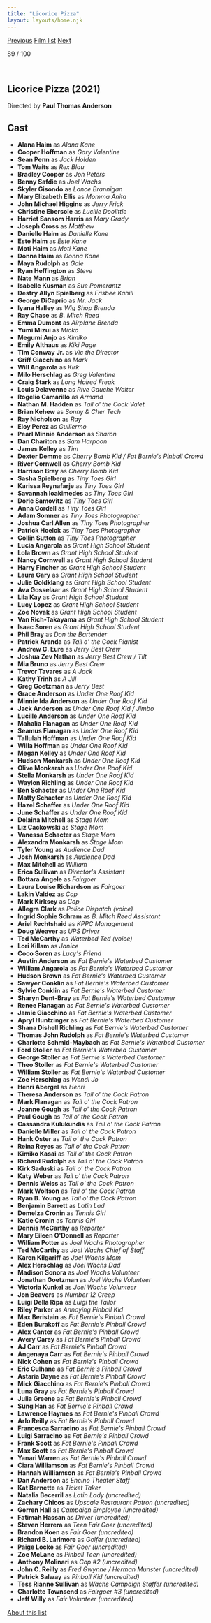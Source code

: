 ```yaml
---
title: "Licorice Pizza"
layout: layouts/home.njk
---
```


<nav class="films">
  <a class="prev" href="../house-of-gucci">Previous</a>
  <a href="../">Film list</a>
  <a class="next" href="../the-tragedy-of-macbeth">Next</a>
</nav>

<p>89 / 100</p>

<article class="film">
  <img class="poster" src="../films/posters/licorice-pizza.jpg" alt="">
  <img class="backdrop" src="../films/backdrops/licorice-pizza.jpg" alt="">

  <h1>Licorice Pizza (2021)</h1>

  <p class="director">
    Directed by <strong>Paul Thomas Anderson</strong>
  </p>


  <h2>
    Cast
  </h2>
  <ul>
    <li><strong>Alana Haim</strong> as <em>Alana Kane</em></li>
<li><strong>Cooper Hoffman</strong> as <em>Gary Valentine</em></li>
<li><strong>Sean Penn</strong> as <em>Jack Holden</em></li>
<li><strong>Tom Waits</strong> as <em>Rex Blau</em></li>
<li><strong>Bradley Cooper</strong> as <em>Jon Peters</em></li>
<li><strong>Benny Safdie</strong> as <em>Joel Wachs</em></li>
<li><strong>Skyler Gisondo</strong> as <em>Lance Brannigan</em></li>
<li><strong>Mary Elizabeth Ellis</strong> as <em>Momma Anita</em></li>
<li><strong>John Michael Higgins</strong> as <em>Jerry Frick</em></li>
<li><strong>Christine Ebersole</strong> as <em>Lucille Doolittle</em></li>
<li><strong>Harriet Sansom Harris</strong> as <em>Mary Grady</em></li>
<li><strong>Joseph Cross</strong> as <em>Matthew</em></li>
<li><strong>Danielle Haim</strong> as <em>Danielle Kane</em></li>
<li><strong>Este Haim</strong> as <em>Este Kane</em></li>
<li><strong>Moti Haim</strong> as <em>Moti Kane</em></li>
<li><strong>Donna Haim</strong> as <em>Donna Kane</em></li>
<li><strong>Maya Rudolph</strong> as <em>Gale</em></li>
<li><strong>Ryan Heffington</strong> as <em>Steve</em></li>
<li><strong>Nate Mann</strong> as <em>Brian</em></li>
<li><strong>Isabelle Kusman</strong> as <em>Sue Pomerantz</em></li>
<li><strong>Destry Allyn Spielberg</strong> as <em>Frisbee Kahill</em></li>
<li><strong>George DiCaprio</strong> as <em>Mr. Jack</em></li>
<li><strong>Iyana Halley</strong> as <em>Wig Shop Brenda</em></li>
<li><strong>Ray Chase</strong> as <em>B. Mitch Reed</em></li>
<li><strong>Emma Dumont</strong> as <em>Airplane Brenda</em></li>
<li><strong>Yumi Mizui</strong> as <em>Mioko</em></li>
<li><strong>Megumi Anjo</strong> as <em>Kimiko</em></li>
<li><strong>Emily Althaus</strong> as <em>Kiki Page</em></li>
<li><strong>Tim Conway Jr.</strong> as <em>Vic the Director</em></li>
<li><strong>Griff Giacchino</strong> as <em>Mark</em></li>
<li><strong>Will Angarola</strong> as <em>Kirk</em></li>
<li><strong>Milo Herschlag</strong> as <em>Greg Valentine</em></li>
<li><strong>Craig Stark</strong> as <em>Long Haired Freak</em></li>
<li><strong>Louis Delavenne</strong> as <em>Rive Gauche Waiter</em></li>
<li><strong>Rogelio Camarillo</strong> as <em>Armand</em></li>
<li><strong>Nathan M. Hadden</strong> as <em>Tail o' the Cock Valet</em></li>
<li><strong>Brian Kehew</strong> as <em>Sonny & Cher Tech</em></li>
<li><strong>Ray Nicholson</strong> as <em>Ray</em></li>
<li><strong>Eloy Perez</strong> as <em>Guillermo</em></li>
<li><strong>Pearl Minnie Anderson</strong> as <em>Sharon</em></li>
<li><strong>Dan Chariton</strong> as <em>Sam Harpoon</em></li>
<li><strong>James Kelley</strong> as <em>Tim</em></li>
<li><strong>Dexter Demme</strong> as <em>Cherry Bomb Kid / Fat Bernie's Pinball Crowd</em></li>
<li><strong>River Cornwell</strong> as <em>Cherry Bomb Kid</em></li>
<li><strong>Harrison Bray</strong> as <em>Cherry Bomb Kid</em></li>
<li><strong>Sasha Spielberg</strong> as <em>Tiny Toes Girl</em></li>
<li><strong>Karissa Reynafarje</strong> as <em>Tiny Toes Girl</em></li>
<li><strong>Savannah Ioakimedes</strong> as <em>Tiny Toes Girl</em></li>
<li><strong>Dorie Samovitz</strong> as <em>Tiny Toes Girl</em></li>
<li><strong>Anna Cordell</strong> as <em>Tiny Toes Girl</em></li>
<li><strong>Adam Somner</strong> as <em>Tiny Toes Photographer</em></li>
<li><strong>Joshua Carl Allen</strong> as <em>Tiny Toes Photographer</em></li>
<li><strong>Patrick Hoelck</strong> as <em>Tiny Toes Photographer</em></li>
<li><strong>Collin Sutton</strong> as <em>Tiny Toes Photographer</em></li>
<li><strong>Lucia Angarola</strong> as <em>Grant High School Student</em></li>
<li><strong>Lola Brown</strong> as <em>Grant High School Student</em></li>
<li><strong>Nancy Cornwell</strong> as <em>Grant High School Student</em></li>
<li><strong>Harry Fincher</strong> as <em>Grant High School Student</em></li>
<li><strong>Laura Gary</strong> as <em>Grant High School Student</em></li>
<li><strong>Julie Goldklang</strong> as <em>Grant High School Student</em></li>
<li><strong>Ava Gosselaar</strong> as <em>Grant High School Student</em></li>
<li><strong>Lila Kay</strong> as <em>Grant High School Student</em></li>
<li><strong>Lucy Lopez</strong> as <em>Grant High School Student</em></li>
<li><strong>Zoe Novak</strong> as <em>Grant High School Student</em></li>
<li><strong>Van Rich-Takayama</strong> as <em>Grant High School Student</em></li>
<li><strong>Isaac Soren</strong> as <em>Grant High School Student</em></li>
<li><strong>Phil Bray</strong> as <em>Don the Bartender</em></li>
<li><strong>Patrick Aranda</strong> as <em>Tail o' the Cock Pianist</em></li>
<li><strong>Andrew C. Eure</strong> as <em>Jerry Best Crew</em></li>
<li><strong>Joshua Zev Nathan</strong> as <em>Jerry Best Crew / Tilt</em></li>
<li><strong>Mia Bruno</strong> as <em>Jerry Best Crew</em></li>
<li><strong>Trevor Tavares</strong> as <em>A Jack</em></li>
<li><strong>Kathy Trinh</strong> as <em>A Jill</em></li>
<li><strong>Greg Goetzman</strong> as <em>Jerry Best</em></li>
<li><strong>Grace Anderson</strong> as <em>Under One Roof Kid</em></li>
<li><strong>Minnie Ida Anderson</strong> as <em>Under One Roof Kid</em></li>
<li><strong>Jack Anderson</strong> as <em>Under One Roof Kid / Jimbo</em></li>
<li><strong>Lucille Anderson</strong> as <em>Under One Roof Kid</em></li>
<li><strong>Mahalia Flanagan</strong> as <em>Under One Roof Kid</em></li>
<li><strong>Seamus Flanagan</strong> as <em>Under One Roof Kid</em></li>
<li><strong>Tallulah Hoffman</strong> as <em>Under One Roof Kid</em></li>
<li><strong>Willa Hoffman</strong> as <em>Under One Roof Kid</em></li>
<li><strong>Megan Kelley</strong> as <em>Under One Roof Kid</em></li>
<li><strong>Hudson Monkarsh</strong> as <em>Under One Roof Kid</em></li>
<li><strong>Olive Monkarsh</strong> as <em>Under One Roof Kid</em></li>
<li><strong>Stella Monkarsh</strong> as <em>Under One Roof Kid</em></li>
<li><strong>Waylon Richling</strong> as <em>Under One Roof Kid</em></li>
<li><strong>Ben Schacter</strong> as <em>Under One Roof Kid</em></li>
<li><strong>Matty Schacter</strong> as <em>Under One Roof Kid</em></li>
<li><strong>Hazel Schaffer</strong> as <em>Under One Roof Kid</em></li>
<li><strong>June Schaffer</strong> as <em>Under One Roof Kid</em></li>
<li><strong>Delaina Mitchell</strong> as <em>Stage Mom</em></li>
<li><strong>Liz Cackowski</strong> as <em>Stage Mom</em></li>
<li><strong>Vanessa Schacter</strong> as <em>Stage Mom</em></li>
<li><strong>Alexandra Monkarsh</strong> as <em>Stage Mom</em></li>
<li><strong>Tyler Young</strong> as <em>Audience Dad</em></li>
<li><strong>Josh Monkarsh</strong> as <em>Audience Dad</em></li>
<li><strong>Max Mitchell</strong> as <em>William</em></li>
<li><strong>Erica Sullivan</strong> as <em>Director's Assistant</em></li>
<li><strong>Bottara Angele</strong> as <em>Fairgoer</em></li>
<li><strong>Laura Louise Richardson</strong> as <em>Fairgoer</em></li>
<li><strong>Lakin Valdez</strong> as <em>Cop</em></li>
<li><strong>Mark Kirksey</strong> as <em>Cop</em></li>
<li><strong>Allegra Clark</strong> as <em>Police Dispatch (voice)</em></li>
<li><strong>Ingrid Sophie Schram</strong> as <em>B. Mitch Reed Assistant</em></li>
<li><strong>Ariel Rechtshaid</strong> as <em>KPPC Management</em></li>
<li><strong>Doug Weaver</strong> as <em>UPS Driver</em></li>
<li><strong>Ted McCarthy</strong> as <em>Waterbed Ted (voice)</em></li>
<li><strong>Lori Killam</strong> as <em>Janice</em></li>
<li><strong>Coco Soren</strong> as <em>Lucy's Friend</em></li>
<li><strong>Austin Anderson</strong> as <em>Fat Bernie's Waterbed Customer</em></li>
<li><strong>William Angarola</strong> as <em>Fat Bernie's Waterbed Customer</em></li>
<li><strong>Hudson Brown</strong> as <em>Fat Bernie's Waterbed Customer</em></li>
<li><strong>Sawyer Conklin</strong> as <em>Fat Bernie's Waterbed Customer</em></li>
<li><strong>Sylvie Conklin</strong> as <em>Fat Bernie's Waterbed Customer</em></li>
<li><strong>Sharyn Dent-Bray</strong> as <em>Fat Bernie's Waterbed Customer</em></li>
<li><strong>Renee Flanagan</strong> as <em>Fat Bernie's Waterbed Customer</em></li>
<li><strong>Jamie Giacchino</strong> as <em>Fat Bernie's Waterbed Customer</em></li>
<li><strong>Apryl Huntzinger</strong> as <em>Fat Bernie's Waterbed Customer</em></li>
<li><strong>Shana Dishell Richling</strong> as <em>Fat Bernie's Waterbed Customer</em></li>
<li><strong>Thomas John Rudolph</strong> as <em>Fat Bernie's Waterbed Customer</em></li>
<li><strong>Charlotte Schmid-Maybach</strong> as <em>Fat Bernie's Waterbed Customer</em></li>
<li><strong>Ford Stoller</strong> as <em>Fat Bernie's Waterbed Customer</em></li>
<li><strong>George Stoller</strong> as <em>Fat Bernie's Waterbed Customer</em></li>
<li><strong>Theo Stoller</strong> as <em>Fat Bernie's Waterbed Customer</em></li>
<li><strong>William Stoller</strong> as <em>Fat Bernie's Waterbed Customer</em></li>
<li><strong>Zoe Herschlag</strong> as <em>Wendi Jo</em></li>
<li><strong>Henri Abergel</strong> as <em>Henri</em></li>
<li><strong>Theresa Anderson</strong> as <em>Tail o' the Cock Patron</em></li>
<li><strong>Mark Flanagan</strong> as <em>Tail o' the Cock Patron</em></li>
<li><strong>Joanne Gough</strong> as <em>Tail o' the Cock Patron</em></li>
<li><strong>Paul Gough</strong> as <em>Tail o' the Cock Patron</em></li>
<li><strong>Cassandra Kulukundis</strong> as <em>Tail o' the Cock Patron</em></li>
<li><strong>Danielle Miller</strong> as <em>Tail o' the Cock Patron</em></li>
<li><strong>Hank Oster</strong> as <em>Tail o' the Cock Patron</em></li>
<li><strong>Reina Reyes</strong> as <em>Tail o' the Cock Patron</em></li>
<li><strong>Kimiko Kasai</strong> as <em>Tail o' the Cock Patron</em></li>
<li><strong>Richard Rudolph</strong> as <em>Tail o' the Cock Patron</em></li>
<li><strong>Kirk Saduski</strong> as <em>Tail o' the Cock Patron</em></li>
<li><strong>Katy Weber</strong> as <em>Tail o' the Cock Patron</em></li>
<li><strong>Dennis Weiss</strong> as <em>Tail o' the Cock Patron</em></li>
<li><strong>Mark Wolfson</strong> as <em>Tail o' the Cock Patron</em></li>
<li><strong>Ryan B. Young</strong> as <em>Tail o' the Cock Patron</em></li>
<li><strong>Benjamin Barrett</strong> as <em>Latin Lad</em></li>
<li><strong>Demelza Cronin</strong> as <em>Tennis Girl</em></li>
<li><strong>Katie Cronin</strong> as <em>Tennis Girl</em></li>
<li><strong>Dennis McCarthy</strong> as <em>Reporter</em></li>
<li><strong>Mary Eileen O'Donnell</strong> as <em>Reporter</em></li>
<li><strong>William Potter</strong> as <em>Joel Wachs Photographer</em></li>
<li><strong>Ted McCarthy</strong> as <em>Joel Wachs Chief of Staff</em></li>
<li><strong>Karen Kilgariff</strong> as <em>Joel Wachs Mom</em></li>
<li><strong>Alex Herschlag</strong> as <em>Joel Wachs Dad</em></li>
<li><strong>Madison Sonora</strong> as <em>Joel Wachs Volunteer</em></li>
<li><strong>Jonathan Goetzman</strong> as <em>Joel Wachs Volunteer</em></li>
<li><strong>Victoria Kunkel</strong> as <em>Joel Wachs Volunteer</em></li>
<li><strong>Jon Beavers</strong> as <em>Number 12 Creep</em></li>
<li><strong>Luigi Della Ripa</strong> as <em>Luigi the Tailor</em></li>
<li><strong>Riley Parker</strong> as <em>Annoying Pinball Kid</em></li>
<li><strong>Max Beristain</strong> as <em>Fat Bernie's Pinball Crowd</em></li>
<li><strong>Eden Burakoff</strong> as <em>Fat Bernie's Pinball Crowd</em></li>
<li><strong>Alex Canter</strong> as <em>Fat Bernie's Pinball Crowd</em></li>
<li><strong>Avery Carey</strong> as <em>Fat Bernie's Pinball Crowd</em></li>
<li><strong>AJ Carr</strong> as <em>Fat Bernie's Pinball Crowd</em></li>
<li><strong>Angenaya Carr</strong> as <em>Fat Bernie's Pinball Crowd</em></li>
<li><strong>Nick Cohen</strong> as <em>Fat Bernie's Pinball Crowd</em></li>
<li><strong>Eric Culhane</strong> as <em>Fat Bernie's Pinball Crowd</em></li>
<li><strong>Astaria Dayne</strong> as <em>Fat Bernie's Pinball Crowd</em></li>
<li><strong>Mick Giacchino</strong> as <em>Fat Bernie's Pinball Crowd</em></li>
<li><strong>Luna Gray</strong> as <em>Fat Bernie's Pinball Crowd</em></li>
<li><strong>Julia Greene</strong> as <em>Fat Bernie's Pinball Crowd</em></li>
<li><strong>Sung Han</strong> as <em>Fat Bernie's Pinball Crowd</em></li>
<li><strong>Lawrence Haymes</strong> as <em>Fat Bernie's Pinball Crowd</em></li>
<li><strong>Arlo Reilly</strong> as <em>Fat Bernie's Pinball Crowd</em></li>
<li><strong>Francesca Sarracino</strong> as <em>Fat Bernie's Pinball Crowd</em></li>
<li><strong>Luigi Sarracino</strong> as <em>Fat Bernie's Pinball Crowd</em></li>
<li><strong>Frank Scott</strong> as <em>Fat Bernie's Pinball Crowd</em></li>
<li><strong>Max Scott</strong> as <em>Fat Bernie's Pinball Crowd</em></li>
<li><strong>Yanari Warren</strong> as <em>Fat Bernie's Pinball Crowd</em></li>
<li><strong>Ciara Williamson</strong> as <em>Fat Bernie's Pinball Crowd</em></li>
<li><strong>Hannah Williamson</strong> as <em>Fat Bernie's Pinball Crowd</em></li>
<li><strong>Dan Anderson</strong> as <em>Encino Theater Staff</em></li>
<li><strong>Kat Barnette</strong> as <em>Ticket Taker</em></li>
<li><strong>Natalia Becerril</strong> as <em>Latin Lady (uncredited)</em></li>
<li><strong>Zachary Chicos</strong> as <em>Upscale Restaurant Patron (uncredited)</em></li>
<li><strong>Gerren Hall</strong> as <em>Campaign Employee (uncredited)</em></li>
<li><strong>Fatimah Hassan</strong> as <em>Driver (uncredited)</em></li>
<li><strong>Steven Herrera</strong> as <em>Teen Fair Goer (uncredited)</em></li>
<li><strong>Brandon Koen</strong> as <em>Fair Goer (uncredited)</em></li>
<li><strong>Richard B. Larimore</strong> as <em>Golfer (uncredited)</em></li>
<li><strong>Paige Locke</strong> as <em>Fair Goer (uncredited)</em></li>
<li><strong>Zoe McLane</strong> as <em>Pinball Teen (uncredited)</em></li>
<li><strong>Anthony Molinari</strong> as <em>Cop #2 (uncredited)</em></li>
<li><strong>John C. Reilly</strong> as <em>Fred Gwynne / Herman Munster (uncredited)</em></li>
<li><strong>Patrick Salway</strong> as <em>Pinball Kid (uncredited)</em></li>
<li><strong>Tess Rianne Sullivan</strong> as <em>Wachs Campaign Staffer (uncredited)</em></li>
<li><strong>Charlotte Townsend</strong> as <em>Fairgoer #3 (uncredited)</em></li>
<li><strong>Jeff Willy</strong> as <em>Fair Volunteer (uncredited)</em></li>
  </ul>
</article>
<footer>
  <a href="../about">About this list</a>
</footer>

